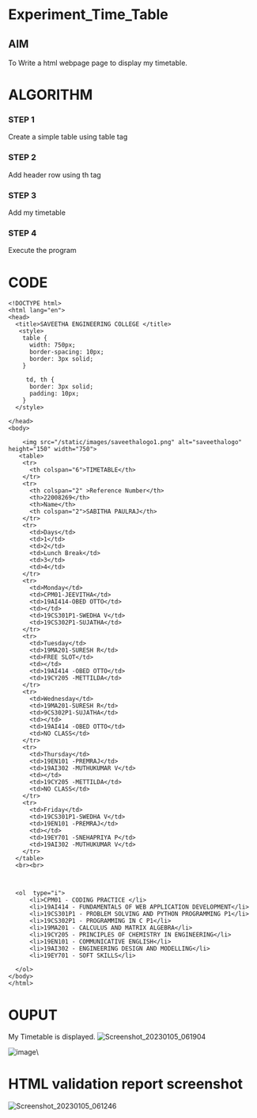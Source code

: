 # Experiment_Time_Table

## AIM
To Write a html webpage page to display my timetable.

# ALGORITHM
### STEP 1
Create a simple table using table tag
### STEP 2
Add header row using th tag
### STEP 3
Add my timetable
### STEP 4
Execute the program

# CODE
```
<!DOCTYPE html>
<html lang="en">
<head>
  <title>SAVEETHA ENGINEERING COLLEGE </title>
   <style>
    table {
      width: 750px;
      border-spacing: 10px;
      border: 3px solid;
    }

     td, th {
      border: 3px solid;
      padding: 10px;
    }
  </style>
  
</head>
<body>
   
    <img src="/static/images/saveethalogo1.png" alt="saveethalogo" height="150" width="750">
   <table> 
    <tr>
      <th colspan="6">TIMETABLE</th>
    </tr>
    <tr>
      <th colspan="2" >Reference Number</th>
      <th>22008269</th>
      <th>Name</th>
      <th colspan="2">SABITHA PAULRAJ</th>
    </tr>
    <tr>
      <td>Days</td>
      <td>1</td>
      <td>2</td>
      <td>Lunch Break</td>
      <td>3</td>
      <td>4</td>
    </tr>
    <tr>
      <td>Monday</td>
      <td>CPM01-JEEVITHA</td>
      <td>19AI414-OBED OTTO</td>
      <td></td>
      <td>19CS301P1-SWEDHA V</td>
      <td>19CS302P1-SUJATHA</td>
    </tr>
    <tr>
      <td>Tuesday</td>
      <td>19MA201-SURESH R</td>
      <td>FREE SLOT</td>
      <td></td>
      <td>19AI414 -OBED OTTO</td>
      <td>19CY205 -METTILDA</td>
    </tr>
    <tr>
      <td>Wednesday</td>
      <td>19MA201-SURESH R</td>
      <td>9CS302P1-SUJATHA</td>
      <td></td>
      <td>19AI414 -OBED OTTO</td>
      <td>NO CLASS</td>
    </tr>
    <tr>
      <td>Thursday</td>
      <td>19EN101 -PREMRAJ</td>
      <td>19AI302 -MUTHUKUMAR V</td>
      <td></td>
      <td>19CY205 -METTILDA</td>
      <td>NO CLASS</td>
    </tr>
    <tr>
      <td>Friday</td>
      <td>19CS301P1-SWEDHA V</td>
      <td>19EN101 -PREMRAJ</td>
      <td></td>
      <td>19EY701 -SNEHAPRIYA P</td>
      <td>19AI302 -MUTHUKUMAR V</td>
    </tr>
  </table>
  <br><br>



  <ol  type="i">
      <li>CPM01 - CODING PRACTICE </li>
      <li>19AI414 - FUNDAMENTALS OF WEB APPLICATION DEVELOPMENT</li>
      <li>19CS301P1 - PROBLEM SOLVING AND PYTHON PROGRAMMING P1</li>
      <li>19CS302P1 - PROGRAMMING IN C P1</li>
      <li>19MA201 - CALCULUS AND MATRIX ALGEBRA</li>
      <li>19CY205 - PRINCIPLES OF CHEMISTRY IN ENGINEERING</li>
      <li>19EN101 - COMMUNICATIVE ENGLISH</li>
      <li>19AI302 - ENGINEERING DESIGN AND MODELLING</li>
      <li>19EY701 - SOFT SKILLS</li>

  </ol>
</body>
</html>
```
# OUPUT
My Timetable is displayed.
![Screenshot_20230105_061904](https://user-images.githubusercontent.com/118343379/210784004-0b78974e-228f-4ea2-9b0b-f2be53530adf.png)

![image](https://user-images.githubusercontent.com/118343379/210783892-c588631d-fe18-408c-9785-acb47e17b405.png)\

# HTML validation report screenshot 
 ![Screenshot_20230105_061246](https://user-images.githubusercontent.com/118343379/210784161-bfe90267-0ff6-4299-85ca-c129fd569483.png)

